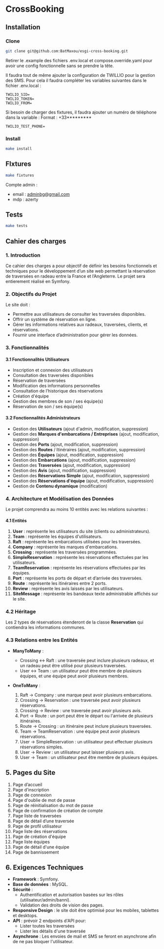 # CrossBooking

## Installation

### Clone

```bash
git clone git@github.com:BatMaxou/esgi-cross-booking.git
```

Retirer le .example des fichiers .env.local et compose.override.yaml pour avoir une config fonctionnelle sans se prendre la tête.

Il faudra tout de même ajouter la configuration de TWILLIO pour la gestion des SMS.
Pour cela il faudra compléter les variables suivantes dans le fichier .env.local :

```env
TWILIO_SID=
TWILIO_TOKEN=
TWILIO_FROM=
```

Si besoin de charger des fixtures, il faudra ajouter un numéro de téléphone dans la variable :
Format : +33*********

```env
TWILIO_TEST_PHONE=
```


### Install

```bash
make install
```

## FIxtures

```bash
make fixtures
```

Compte admin :

- email : adminbg@gmail.com
- mdp : azerty

## Tests

```bash
make tests
```

## Cahier des charges

### 1. Introduction

Ce cahier des charges a pour objectif de définir les besoins fonctionnels et techniques pour le développement d’un site web permettant la réservation de traversées en radeau entre la France et l’Angleterre. Le projet sera entierement réalisé en Symfony.

### 2. Objectifs du Projet

Le site doit :

- Permettre aux utilisateurs de consulter les traversées disponibles.
- Offrir un système de réservation en ligne.
- Gérer les informations relatives aux radeaux, traversées, clients, et réservations.
- Fournir une interface d’administration pour gérer les données.

### 3. Fonctionnalités

#### 3.1 Fonctionnalités Utilisateurs

- Inscription et connexion des utilisateurs
- Consultation des traversées disponibles
- Réservation de traversées
- Modification des informations personnelles
- Consultation de l’historique des réservations
- Création d'équipe
- Gestion des membres de son / ses équipe(s)
- Réservation de son / ses équipe(s)

#### 3.2 Fonctionnalités Administrateurs

- Gestion des **Utilisateurs** (ajout d'admin, modification, suppression)
- Gestion des **Marques d'embarcations / Entreprises** (ajout, modification, suppression)
- Gestion des **Ports** (ajout, modification, suppression)
- Gestion des **Routes** / Itinéraires (ajout, modification, suppression)
- Gestion des **Équipes** (ajout, modification, suppression)
- Gestion des **Embarcations** (ajout, modification, suppression)
- Gestion des **Traversées** (ajout, modification, suppression)
- Gestion des **Avis** (ajout, modification, suppression)
- Gestion des **Réservations Simple** (ajout, modification, suppression)
- Gestion des **Réservations d'équipe** (ajout, modification, suppression)
- Gestion de **Contenu dynamique** (modification)

### 4. Architecture et Modélisation des Données

Le projet comprendra au moins 10 entités avec les relations suivantes :

#### 4.1 Entités

1. **User** : représente les utilisateurs du site (clients ou administrateurs).
2. **Team** : représente les équipes d'utilisateurs.
3. **Raft** : représente les embarcations utilisées pour les traversées.
4. **Company** : représente les marques d'embarcations.
5. **Crossing** : représente les traversées programmées.
6. **SimpleReservation** : représente les réservations effectuées par les utilisateurs.
7. **TeamReservation** : représente les réservations effectuées par les équipes.
8. **Port** : représente les ports de départ et d’arrivée des traversées.
9. **Route** : représente les itinéraires entre 2 ports.
10. **Review** : représente les avis laissés par les utilisateurs.
11. **SiteMessage** : représente les bandeaux texte administrable affichés sur le site.

### 4.2 Héritage

Les 2 types de réservations étenderont de la classe **Reservation** qui contiendra les informations communes.

### 4.3 Relations entre les Entités

- **ManyToMany** :

  - Crossing <-> Raft : une traversée peut inclure plusieurs radeaux, et un radeau peut être utilisé pour plusieurs traversées.
  - User <-> Team : un utilisateur peut être membre de plusieurs équipes, et une équipe peut avoir plusieurs membres.

- **OneToMany** :

  1. Raft -> Company : une marque peut avoir plusieurs embarcations.
  2. Crossing -> Reservation : une traversée peut avoir plusieurs réservations.
  3. Crossing -> Review : une traversée peut avoir plusieurs avis.
  4. Port -> Route : un port peut être le départ ou l'arrivée de plusieurs itinéraires.
  5. Route -> Crossing : un itinéraire peut inclure plusieurs traversées.
  6. Team -> TeamReservation : une équipe peut avoir plusieurs réservations.
  7. User -> SimpleReservation : un utilisateur peut effectuer plusieurs réservations simples.
  8. User -> Review : un utilisateur peut laisser plusieurs avis.
  9. User -> Team : un utilisateur peut être membre de plusieurs équipes.

## 5. Pages du Site

1. Page d’accueil
2. Page d’inscription
2. Page de connexion
3. Page d'oublie de mot de passe
4. Page de réinitialisation du mot de passe
5. Page de confirmation de création de compte
6. Page liste de traversées
7. Page de détail d’une traversée
8. Page de profil utilisateur
9. Page liste des réservations
10. Page de création d'équipe
11. Page liste équipes
12. Page de détail d'une équipe
13. Page de bannissement

## 6. Exigences Techniques

- **Framework** : Symfony.
- **Base de données** : MySQL.
- **Sécurité** :
  - Authentification et autorisation basées sur les rôles (utilisateur/admin/banni).
  - Validation des droits de vision des pages.
- **Responsive Design** : le site doit être optimisé pour les mobiles, tablettes et desktops.
- **API** : prévoir 2 endpoints d'API pour:
  - Lister toutes les traversées
  - Lister les détails d'une traversée
- **Asynchrone** : Les envoies de mail et SMS se feront en asynchrone afin de ne pas bloquer l'utilisateur.
